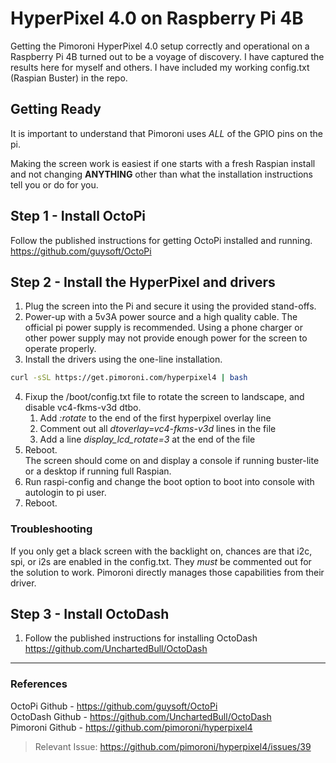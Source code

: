 # HyperPixel 4.0 on Raspberry Pi 4B
Getting the Pimoroni HyperPixel 4.0 setup correctly and operational on a Raspberry Pi 4B turned out to be a voyage of discovery. I have captured the results here for myself and others. I have included my working config.txt (Raspian Buster) in the repo.

## Getting Ready
It is important to understand that Pimoroni uses *ALL* of the GPIO pins on the pi.

Making the screen work is easiest if one starts with a fresh Raspian install and not changing **ANYTHING** other than what the installation instructions tell you or do for you.

## Step 1 - Install OctoPi
Follow the published instructions for getting OctoPi installed and running. https://github.com/guysoft/OctoPi

## Step 2 - Install the HyperPixel and drivers
1. Plug the screen into the Pi and secure it using the provided stand-offs.
2. Power-up with a 5v3A power source and a high quality cable. The official pi power supply is recommended. Using a phone charger or other power supply may not provide enough power for the screen to operate properly.
3. Install the drivers using the one-line installation.<br>
```bash
curl -sSL https://get.pimoroni.com/hyperpixel4 | bash

```
4. Fixup the /boot/config.txt file to rotate the screen to landscape, and disable vc4-fkms-v3d dtbo.
   1. Add *:rotate* to the end of the first hyperpixel overlay line
   2. Comment out all *dtoverlay=vc4-fkms-v3d* lines in the file
   3. Add a line *display_lcd_rotate=3* at the end of the file
5. Reboot. <br>The screen should come on and display a console if running buster-lite or a desktop if running full Raspian.
6. Run raspi-config and change the boot option to boot into console with autologin to pi user.
7. Reboot.
  
### Troubleshooting
If you only get a black screen with the backlight on, chances are that i2c, spi, or i2s are enabled in the config.txt. They *must* be commented out for the solution to work. Pimoroni directly manages those capabilities from their driver.

## Step 3 - Install OctoDash
1. Follow the published instructions for installing OctoDash<br>https://github.com/UnchartedBull/OctoDash


---
### References

OctoPi Github - https://github.com/guysoft/OctoPi<br>
OctoDash Github - https://github.com/UnchartedBull/OctoDash<br>
Pimoroni Github - https://github.com/pimoroni/hyperpixel4<br>
> Relevant Issue: https://github.com/pimoroni/hyperpixel4/issues/39


